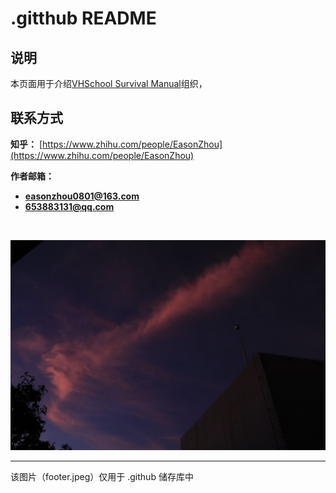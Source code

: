 # **.gitthub README**

## **说明**

本页面用于介绍[VHSchool Survival Manual](https://github.com/VHS-Survival-Manual)组织，

## **联系方式**

**知乎：** [https://www.zhihu.com/people/EasonZhou](https://www.zhihu.com/people/EasonZhou)

**作者邮箱：**
- **easonzhou0801@163.com**
- **653883131@qq.com**
<br>

![footer](./img/footer.jpeg)
<hr>
该图片（footer.jpeg）仅用于 .github 储存库中
